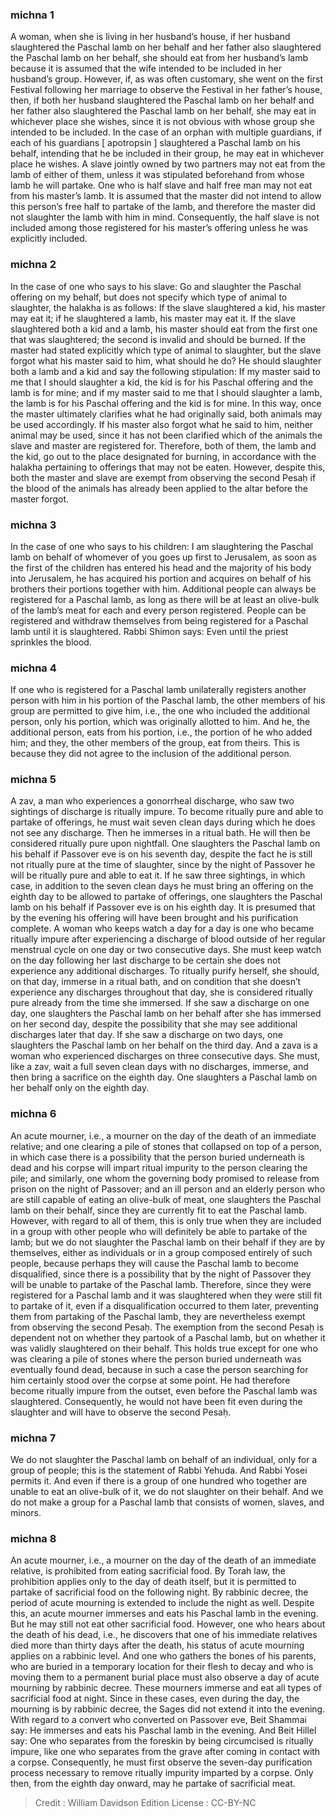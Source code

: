 
### michna 1
A woman, when she is living in her husband’s house, if her husband slaughtered the Paschal lamb on her behalf and her father also slaughtered the Paschal lamb on her behalf, she should eat from her husband’s lamb because it is assumed that the wife intended to be included in her husband’s group. However, if, as was often customary, she went on the first Festival following her marriage to observe the Festival in her father’s house, then, if both her husband slaughtered the Paschal lamb on her behalf and her father also slaughtered the Paschal lamb on her behalf, she may eat in whichever place she wishes, since it is not obvious with whose group she intended to be included. In the case of an orphan with multiple guardians, if each of his guardians [ apotropsin ] slaughtered a Paschal lamb on his behalf, intending that he be included in their group, he may eat in whichever place he wishes. A slave jointly owned by two partners may not eat from the lamb of either of them, unless it was stipulated beforehand from whose lamb he will partake. One who is half slave and half free man may not eat from his master’s lamb. It is assumed that the master did not intend to allow this person’s free half to partake of the lamb, and therefore the master did not slaughter the lamb with him in mind. Consequently, the half slave is not included among those registered for his master’s offering unless he was explicitly included.

### michna 2
In the case of one who says to his slave: Go and slaughter the Paschal offering on my behalf, but does not specify which type of animal to slaughter, the halakha is as follows: If the slave slaughtered a kid, his master may eat it; if he slaughtered a lamb, his master may eat it. If the slave slaughtered both a kid and a lamb, his master should eat from the first one that was slaughtered; the second is invalid and should be burned. If the master had stated explicitly which type of animal to slaughter, but the slave forgot what his master said to him, what should he do? He should slaughter both a lamb and a kid and say the following stipulation: If my master said to me that I should slaughter a kid, the kid is for his Paschal offering and the lamb is for mine; and if my master said to me that I should slaughter a lamb, the lamb is for his Paschal offering and the kid is for mine. In this way, once the master ultimately clarifies what he had originally said, both animals may be used accordingly. If his master also forgot what he said to him, neither animal may be used, since it has not been clarified which of the animals the slave and master are registered for. Therefore, both of them, the lamb and the kid, go out to the place designated for burning, in accordance with the halakha pertaining to offerings that may not be eaten. However, despite this, both the master and slave are exempt from observing the second Pesaḥ if the blood of the animals has already been applied to the altar before the master forgot.

### michna 3
In the case of one who says to his children: I am slaughtering the Paschal lamb on behalf of whomever of you goes up first to Jerusalem, as soon as the first of the children has entered his head and the majority of his body into Jerusalem, he has acquired his portion and acquires on behalf of his brothers their portions together with him. Additional people can always be registered for a Paschal lamb, as long as there will be at least an olive-bulk of the lamb’s meat for each and every person registered. People can be registered and withdraw themselves from being registered for a Paschal lamb until it is slaughtered. Rabbi Shimon says: Even until the priest sprinkles the blood.

### michna 4
If one who is registered for a Paschal lamb unilaterally registers another person with him in his portion of the Paschal lamb, the other members of his group are permitted to give him, i.e., the one who included the additional person, only his portion, which was originally allotted to him. And he, the additional person, eats from his portion, i.e., the portion of he who added him; and they, the other members of the group, eat from theirs. This is because they did not agree to the inclusion of the additional person.

### michna 5
A zav, a man who experiences a gonorrheal discharge, who saw two sightings of discharge is ritually impure. To become ritually pure and able to partake of offerings, he must wait seven clean days during which he does not see any discharge. Then he immerses in a ritual bath. He will then be considered ritually pure upon nightfall. One slaughters the Paschal lamb on his behalf if Passover eve is on his seventh day, despite the fact he is still not ritually pure at the time of slaughter, since by the night of Passover he will be ritually pure and able to eat it. If he saw three sightings, in which case, in addition to the seven clean days he must bring an offering on the eighth day to be allowed to partake of offerings, one slaughters the Paschal lamb on his behalf if Passover eve is on his eighth day. It is presumed that by the evening his offering will have been brought and his purification complete. A woman who keeps watch a day for a day is one who became ritually impure after experiencing a discharge of blood outside of her regular menstrual cycle on one day or two consecutive days. She must keep watch on the day following her last discharge to be certain she does not experience any additional discharges. To ritually purify herself, she should, on that day, immerse in a ritual bath, and on condition that she doesn’t experience any discharges throughout that day, she is considered ritually pure already from the time she immersed. If she saw a discharge on one day, one slaughters the Paschal lamb on her behalf after she has immersed on her second day, despite the possibility that she may see additional discharges later that day. If she saw a discharge on two days, one slaughters the Paschal lamb on her behalf on the third day. And a zava is a woman who experienced discharges on three consecutive days. She must, like a zav, wait a full seven clean days with no discharges, immerse, and then bring a sacrifice on the eighth day. One slaughters a Paschal lamb on her behalf only on the eighth day.

### michna 6
An acute mourner, i.e., a mourner on the day of the death of an immediate relative; and one clearing a pile of stones that collapsed on top of a person, in which case there is a possibility that the person buried underneath is dead and his corpse will impart ritual impurity to the person clearing the pile; and similarly, one whom the governing body promised to release from prison on the night of Passover; and an ill person and an elderly person who are still capable of eating an olive-bulk of meat, one slaughters the Paschal lamb on their behalf, since they are currently fit to eat the Paschal lamb. However, with regard to all of them, this is only true when they are included in a group with other people who will definitely be able to partake of the lamb; but we do not slaughter the Paschal lamb on their behalf if they are by themselves, either as individuals or in a group composed entirely of such people, because perhaps they will cause the Paschal lamb to become disqualified, since there is a possibility that by the night of Passover they will be unable to partake of the Paschal lamb. Therefore, since they were registered for a Paschal lamb and it was slaughtered when they were still fit to partake of it, even if a disqualification occurred to them later, preventing them from partaking of the Paschal lamb, they are nevertheless exempt from observing the second Pesaḥ. The exemption from the second Pesaḥ is dependent not on whether they partook of a Paschal lamb, but on whether it was validly slaughtered on their behalf. This holds true except for one who was clearing a pile of stones where the person buried underneath was eventually found dead, because in such a case the person searching for him certainly stood over the corpse at some point. He had therefore become ritually impure from the outset, even before the Paschal lamb was slaughtered. Consequently, he would not have been fit even during the slaughter and will have to observe the second Pesaḥ.

### michna 7
We do not slaughter the Paschal lamb on behalf of an individual, only for a group of people; this is the statement of Rabbi Yehuda. And Rabbi Yosei permits it. And even if there is a group of one hundred who together are unable to eat an olive-bulk of it, we do not slaughter on their behalf. And we do not make a group for a Paschal lamb that consists of women, slaves, and minors.

### michna 8
An acute mourner, i.e., a mourner on the day of the death of an immediate relative, is prohibited from eating sacrificial food. By Torah law, the prohibition applies only to the day of death itself, but it is permitted to partake of sacrificial food on the following night. By rabbinic decree, the period of acute mourning is extended to include the night as well. Despite this, an acute mourner immerses and eats his Paschal lamb in the evening. But he may still not eat other sacrificial food. However, one who hears about the death of his dead, i.e., he discovers that one of his immediate relatives died more than thirty days after the death, his status of acute mourning applies on a rabbinic level. And one who gathers the bones of his parents, who are buried in a temporary location for their flesh to decay and who is moving them to a permanent burial place must also observe a day of acute mourning by rabbinic decree. These mourners immerse and eat all types of sacrificial food at night. Since in these cases, even during the day, the mourning is by rabbinic decree, the Sages did not extend it into the evening. With regard to a convert who converted on Passover eve, Beit Shammai say: He immerses and eats his Paschal lamb in the evening. And Beit Hillel say: One who separates from the foreskin by being circumcised is ritually impure, like one who separates from the grave after coming in contact with a corpse. Consequently, he must first observe the seven-day purification process necessary to remove ritually impurity imparted by a corpse. Only then, from the eighth day onward, may he partake of sacrificial meat.

>Credit : William Davidson Edition
>License :  CC-BY-NC